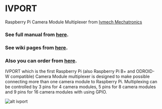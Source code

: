 IVPORT
======

Raspberry Pi Camera Module Multiplexer from [Ivmech Mechatronics](http://www.ivmech.com)

### See full manual from [here](https://raw.githubusercontent.com/ivmech/ivport/master/docs/ivport_manual.pdf).
### See wiki pages from  [here](https://github.com/ivmech/ivport/wiki).

### Also you can order from [here](http://www.ivmech.com/magaza/en/ivmech-m-2/ivport-raspberry-pi-camera-module-multiplexer-p-90).

IVPORT which is the first Raspberry Pi (also Raspberry Pi B+ and ODROID-W compatible) Camera Module multiplexer is designed to make possible connecting more than one camera module to Raspberry Pi.  Multiplexing can be controlled by 3 pins for 4 camera modules, 5 pins for 8 camera modules and 9 pins for 16 camera modules with using GPIO.

![alt ivport](https://raw.githubusercontent.com/ivmech/ivport/master/images/ivport_02.jpg)
